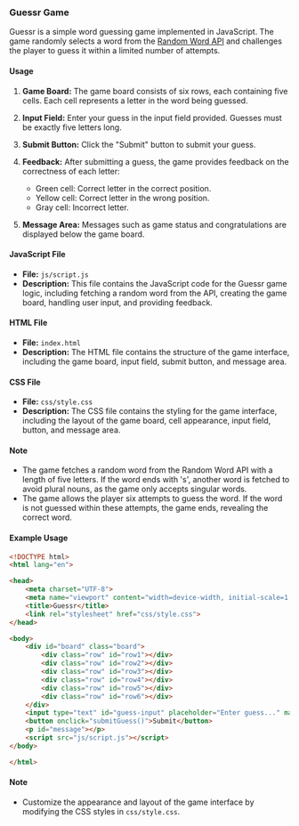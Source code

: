 ### Guessr Game

Guessr is a simple word guessing game implemented in JavaScript. The game randomly selects a word from the [Random Word API](https://random-word-api.herokuapp.com/) and challenges the player to guess it within a limited number of attempts.

#### Usage

1. **Game Board:** The game board consists of six rows, each containing five cells. Each cell represents a letter in the word being guessed.

2. **Input Field:** Enter your guess in the input field provided. Guesses must be exactly five letters long.

3. **Submit Button:** Click the "Submit" button to submit your guess.

4. **Feedback:** After submitting a guess, the game provides feedback on the correctness of each letter:
   - Green cell: Correct letter in the correct position.
   - Yellow cell: Correct letter in the wrong position.
   - Gray cell: Incorrect letter.

5. **Message Area:** Messages such as game status and congratulations are displayed below the game board.

#### JavaScript File

- **File:** `js/script.js`
- **Description:** This file contains the JavaScript code for the Guessr game logic, including fetching a random word from the API, creating the game board, handling user input, and providing feedback.

#### HTML File

- **File:** `index.html`
- **Description:** The HTML file contains the structure of the game interface, including the game board, input field, submit button, and message area.

#### CSS File

- **File:** `css/style.css`
- **Description:** The CSS file contains the styling for the game interface, including the layout of the game board, cell appearance, input field, button, and message area.

#### Note

- The game fetches a random word from the Random Word API with a length of five letters. If the word ends with 's', another word is fetched to avoid plural nouns, as the game only accepts singular words.
- The game allows the player six attempts to guess the word. If the word is not guessed within these attempts, the game ends, revealing the correct word.

#### Example Usage

```html
<!DOCTYPE html>
<html lang="en">

<head>
    <meta charset="UTF-8">
    <meta name="viewport" content="width=device-width, initial-scale=1.0">
    <title>Guessr</title>
    <link rel="stylesheet" href="css/style.css">
</head>

<body>
    <div id="board" class="board">
        <div class="row" id="row1"></div>
        <div class="row" id="row2"></div>
        <div class="row" id="row3"></div>
        <div class="row" id="row4"></div>
        <div class="row" id="row5"></div>
        <div class="row" id="row6"></div>
    </div>
    <input type="text" id="guess-input" placeholder="Enter guess..." maxlength="5">
    <button onclick="submitGuess()">Submit</button>
    <p id="message"></p>
    <script src="js/script.js"></script>
</body>

</html>
```

#### Note

- Customize the appearance and layout of the game interface by modifying the CSS styles in `css/style.css`.
